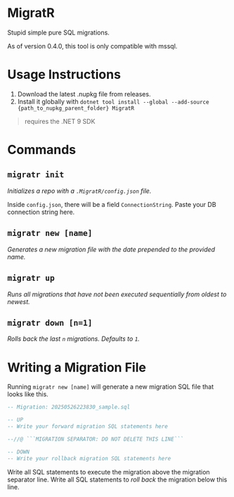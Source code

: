 # MigratR
Stupid simple pure SQL migrations.

As of version 0.4.0, this tool is only compatible with mssql.
# Usage Instructions
1. Download the latest .nupkg file from releases.
2. Install it globally with `dotnet tool install --global --add-source {path_to_nupkg_parent_folder} MigratR`
> requires the .NET 9 SDK
# Commands
## `migratr init`
_Initializes a repo with a `.MigratR/config.json` file._

Inside `config.json`, there will be a field `ConnectionString`. Paste your DB connection string here.
## `migratr new [name]`
_Generates a new migration file with the date prepended to the provided name._

## `migratr up`
_Runs all migrations that have not been executed sequentially from oldest to newest._

## `migratr down [n=1]`
_Rolls back the last `n` migrations. Defaults to `1`._

# Writing a Migration File
Running `migratr new [name]` will generate a new migration SQL file that looks like this.
```sql
-- Migration: 20250526223830_sample.sql

-- UP
-- Write your forward migration SQL statements here

--//@ ```MIGRATION SEPARATOR: DO NOT DELETE THIS LINE```

-- DOWN
-- Write your rollback migration SQL statements here
```

Write all SQL statements to execute the migration above the migration separator line.
Write all SQL statements to _*roll back*_ the migration below this line.
